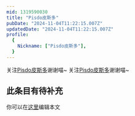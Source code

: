 ```yaml
---
mid: 1319590030
title: "Pisdo皮斯多"
pubDate: "2024-11-04T11:22:15.007Z"
updatedDate: "2024-11-04T11:22:15.007Z"
profile:
  {
    Nickname: ["Pisdo皮斯多"],
  }
---
```


关注[Pisdo皮斯多](https://space.bilibili.com/1319590030)谢谢喵~ 关注[Pisdo皮斯多](https://space.bilibili.com/1319590030)谢谢喵~

## 此条目有待补充
你可以在[这里](https://github.com/Yuhanawa/VTuber.ICU-Content/edit/master/v/Pisdo皮斯多/index.md)编辑本文
